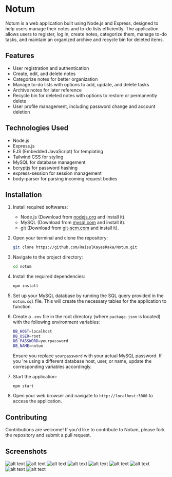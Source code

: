 # Notum

Notum is a web application built using Node.js and Express, designed to help users manage their notes and to-do lists efficiently. The application allows users to register, log in, create notes, categorize them, manage to-do tasks, and maintain an organized archive and recycle bin for deleted items.

## Features

- User registration and authentication
- Create, edit, and delete notes
- Categorize notes for better organization
- Manage to-do lists with options to add, update, and delete tasks
- Archive notes for later reference
- Recycle bin for deleted notes with options to restore or permanently delete
- User profile management, including password change and account deletion

## Technologies Used

- Node.js
- Express.js
- EJS (Embedded JavaScript) for templating
- Tailwind CSS for styling
- MySQL for database management
- bcryptjs for password hashing
- express-session for session management
- body-parser for parsing incoming request bodies

## Installation

1. Install required softwares:

   - Node.js (Download from [nodejs.org](https://nodejs.org/) and install it).
   - MySQL (Download from [mysql.com](https://www.mysql.com/) and install it).
   - git (Download from [git-scm.com](https://git-scm.com/) and install it).

2. Open your terminal and clone the repository:

   ```bash
   git clone https://github.com/RaisulKayesRaka/Notum.git
   ```

3. Navigate to the project directory:

   ```bash
   cd notum
   ```

4. Install the required dependencies:

   ```bash
   npm install
   ```

5. Set up your MySQL database by running the SQL query provided in the `notum.sql` file. This will create the necessary tables for the application to function.

6. Create a `.env` file in the root directory (where `package.json` is located) with the following environment variables:

   ```bash
   DB_HOST=localhost
   DB_USER=root
   DB_PASSWORD=yourpassword
   DB_NAME=notum
   ```

   Ensure you replace `yourpassword` with your actual MySQL password. If you 're using a different database host, user, or name, update the corresponding variables accordingly.

7. Start the application:

   ```bash
   npm start
   ```

8. Open your web browser and navigate to `http://localhost:3000` to access the application.

## Contributing

Contributions are welcome! If you'd like to contribute to Notum, please fork the repository and submit a pull request.

## Screenshots

![alt text](screenshots/landing.png)
![alt text](screenshots/signup.png)
![alt text](screenshots/login.png)
![alt text](screenshots/dashboard.png)
![alt text](screenshots/archive.png)
![alt text](screenshots/recyclebin.png)
![alt text](screenshots/categories.png)
![alt text](screenshots/todos.png)
![alt text](screenshots/profile.png)
